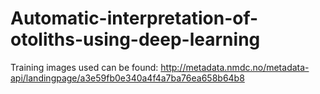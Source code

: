 # Automatic-interpretation-of-otoliths-using-deep-learning
Training images used can be found: http://metadata.nmdc.no/metadata-api/landingpage/a3e59fb0e340a4f4a7ba76ea658b64b8
